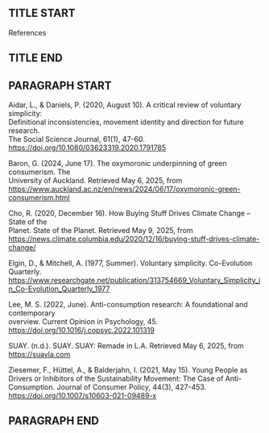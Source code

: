 ## TITLE START ##
References
## TITLE END ##

## PARAGRAPH START ##
Aidar, L., & Daniels, P. (2020, August 10). A critical review of voluntary simplicity:<br /> 
    Definitional inconsistencies, movement identity and direction for future research.<br /> 
    The Social Science Journal, 61(1), 47-60.<br /> 
    https://doi.org/10.1080/03623319.2020.1791785<br />

Baron, G. (2024, June 17). The oxymoronic underpinning of green consumerism. The<br /> 
  University of Auckland. Retrieved May 6, 2025, from<br /> 
  https://www.auckland.ac.nz/en/news/2024/06/17/oxymoronic-green-consumerism.html<br />

Cho, R. (2020, December 16). How Buying Stuff Drives Climate Change – State of the<br /> 
  Planet. State of the Planet. Retrieved May 9, 2025, from<br /> 
  https://news.climate.columbia.edu/2020/12/16/buying-stuff-drives-climate-change/<br />

Elgin, D., & Mitchell, A. (1977, Summer). Voluntary simplicity. Co-Evolution Quarterly.<br /> 
  https://www.researchgate.net/publication/313754669_Voluntary_Simplicity_in_Co-Evolution_Quarterly_1977<br />

Lee, M. S. (2022, June). Anti-consumption research: A foundational and contemporary<br /> 
  overview. Current Opinion in Psychology, 45.<br /> 
  https://doi.org/10.1016/j.copsyc.2022.101319<br />

SUAY. (n.d.). SUAY. SUAY: Remade in L.A. Retrieved May 6, 2025, from<br /> 
  https://suayla.com

Ziesemer, F., Hüttel, A., & Balderjahn, I. (2021, May 15). Young People as Drivers or 
  Inhibitors of the Sustainability Movement: The Case of Anti-Consumption. 
  Journal of Consumer Policy, 44(3), 427-453. 
  https://doi.org/10.1007/s10603-021-09489-x
## PARAGRAPH END ##
